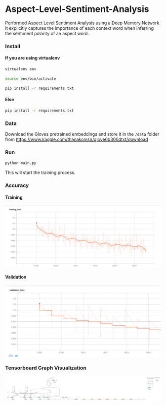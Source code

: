 # Aspect-Level-Sentiment-Analysis
Performed Aspect Level Sentiment Analysis using a Deep Memory Network. It explicitly captures the importance of each context word when inferring the sentiment polarity of an aspect word.


### Install
#### If you are using virtualenv
```bash
virtualenv env
``` 

```bash
source env/bin/activate
``` 

```bash
pip install -r requirements.txt
``` 
#### Else

```bash
pip install -r requirements.txt
``` 

### Data

Download the Gloves pretrained embeddings and store it in the `/data` folder from https://www.kaggle.com/thanakomsn/glove6b300dtxt/download

### Run

```bash
python main.py
```  

This will start the training process.

### Accuracy
#### Training
![Training](results/validation.png)
#### Validation
![Validation](results/training.png)

### Tensorboard Graph Visualization
![Tensorboard](results/png.png)




